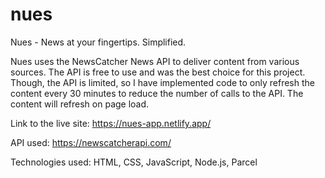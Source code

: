 # nues
Nues - News at your fingertips. Simplified.

Nues uses the NewsCatcher News API to deliver content from various sources. The API is free to use and was the best choice for this project. Though, the API is limited, so I have implemented code to only refresh the content every 30 minutes to reduce the number of calls to the API. The content will refresh on page load.

Link to the live site: https://nues-app.netlify.app/

API used: https://newscatcherapi.com/

Technologies used: HTML, CSS, JavaScript, Node.js, Parcel
